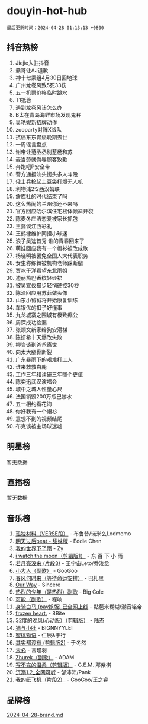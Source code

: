 # douyin-hot-hub

`最后更新时间：2024-04-28 01:13:13 +0800`

## 抖音热榜

1. Jiejie入驻抖音
1. 霸哥让AJ道歉
1. 神十七乘组4月30日回地球
1. 广州龙卷风致5死33伤
1. 五一机票价格临时跳水
1. T1抵蓉
1. 遇到龙卷风该怎么办
1. B太在青岛海鲜市场发现鬼秤
1. 吴艳妮新招牌动作
1. zooparty对阵X战队
1. 抗癌东东胃癌晚期去世
1. 一周谣言盘点
1. 谢帝让范丞丞别惹杨和苏
1. 麦当劳就侮辱顾客致歉
1. 奔跑吧P安全带
1. 警方通报汕头街头多人斗殴
1. 俄士兵抡起土豆袋打爆无人机
1. 利物浦2:2西汉姆联
1. 詹库杜的时代结束了吗
1. 这么热闹的兰州你还不来吗
1. 官方回应哈尔滨住宅楼体倾斜开裂
1. 陈麦冬庄洁恋爱被家长抓包
1. 王婆谈江西彩礼
1. 王鹤棣维护同担小球迷
1. 浪子吴迪首秀 谁的青春回来了
1. 萌娃回应我有一个帽衫被改成歌
1. 杨晓明被罢免全国人大代表职务
1. 女生称练舞被机构老师踩断腿
1. 贾冰于洋看望东北雨姐
1. 迪丽热巴香槟轻纱裙
1. 被吴宣仪猫步轻悄硬控30秒
1. 陈泽回应用苏菲做头像
1. 山东小钺钺将开始康复训练
1. 车银优的扣子好懂事
1. 九龙城寨之围城有极致癫公
1. 周深成功捡漏
1. 张颂文新家给狗安滑梯
1. 陈妍希十天爆改失败
1. 柳岩谈到爸爸离世
1. 向太大腿骨断裂
1. 广东暴雨下的艰难打工人
1. 谁来救救白鹿
1. 工作三年和读研三年哪个更值
1. 陈奕迅武汉演唱会
1. 城中之城人性量心尺
1. 法国销毁200万瓶巴黎水
1. 五一相约看花海
1. 你好我有一个帽衫
1. 意想不到的视频结尾
1. 布克谈被主场球迷嘘

## 明星榜

暂无数据

## 直播榜

暂无数据

## 音乐榜

1. [孤独材料（VERSE段）](https://sf3-cdn-tos.douyinstatic.com/obj/tos-cn-ve-2774/ocX7glDNHYlwFeYrGQfBZoThtvPWy8tCCEBGKQ) - 布鲁昔/诺米么Lodmemo
1. [明天过后beat - 甜妹版](https://sf3-cdn-tos.douyinstatic.com/obj/tos-cn-ve-2774/osMLYeeoMm04CZyaI91XUDF8OzLRLgePKALGHI) - Eddie Chen
1. [我的世界下了雨](https://sf3-cdn-tos.douyinstatic.com/obj/tos-cn-ve-2774/o85sBiwXIByH9bWIMAEEOoiQ1o1m9Afn15BspE) - Zy
1. [i watch the moon（剪辑版1）](https://sf27-cdn-tos.douyinstatic.com/obj/tos-cn-ve-2774/o0I9mSChzHZANMJIEBfkCQzzg6N5WAcVtqft9P) - 东 百 下 小 雨
1. [若月亮没来 (片段3)](https://sf3-cdn-tos.douyinstatic.com/obj/tos-cn-ve-2774/okfyEUsGW1B1ovJi5JiN9IjvAT2lMwA054GoEB) - 王宇宙Leto/乔浚丞
1. [小大人（副歌）](https://sf5-hl-cdn-tos.douyinstatic.com/obj/tos-cn-ve-2774/oIhaDwehWhLFsVIG7QIICLLazDNGJAGg5geeb4) - GooGoo
1. [春风何时来（等待命运安排）](https://sf5-hl-cdn-tos.douyinstatic.com/obj/tos-cn-ve-2774/oICBNbD3gelMfB4WgiD1KI2jQtXZE2FgHLwtsl) - 巴扎黑
1. [Our Way](https://sf5-hl-cdn-tos.douyinstatic.com/obj/tos-cn-ve-2774/o8tPEkQgQNCe0DPeFwZzYrbqLlnzBBrYidWkEZ) - Sincere
1. [热烈的少年（是热烈）副歌](https://sf5-hl-cdn-tos.douyinstatic.com/obj/tos-cn-ve-2774/owVNI0CLDAUMtSz6TEYvfFBFL4UDFFhLfgK8fa) - Big Cole
1. [可能（副歌）](https://sf3-cdn-tos.douyinstatic.com/obj/tos-cn-ve-2774/cde1731888894259b333569393c2fb51) - 程响
1. [身骑白马 (pay姐版) 已全网上线](https://sf27-cdn-tos.douyinstatic.com/obj/tos-cn-ve-2774/oQLO5ZgLsFkaDhdIIveF2zUCgfweY0gWaH4AQG) - 黏苞米糊糊/潮音铭帝
1. [frozen heart.](https://sf3-cdn-tos.douyinstatic.com/obj/tos-cn-ve-2774/oIIWJfyjIACZA9zQMtnJ6hQQhFC4vhCupoRBsO) - 8Bite
1. [32度的晚风(心动版）（剪辑版）](https://sf3-cdn-tos.douyinstatic.com/obj/tos-cn-ve-2774/owNyabsyWdzUulxhoJfK8IBXgp0UMQAHpvGh2B) - 陆杰
1. [猫与小肚](https://sf3-cdn-tos.douyinstatic.com/obj/tos-cn-ve-2774/osZeoClMECgK8DYl6VebABgbchEtPYQjZEnRtd) - BIGNNYYLEI
1. [蜜桃物语](https://sf3-cdn-tos.douyinstatic.com/obj/tos-cn-ve-2774/oIhOSCZtIACtYU4XQkngiW9kCBfVD1Fz9IYeqL) - 仁辰&于行
1. [其实都没有 (剪辑版2)](https://sf6-cdn-tos.douyinstatic.com/obj/tos-cn-ve-2774/oEBNQenHZtBhxYjGgUDQk0BCHTigQafgFlbQ7k) - 于冬然
1. [未必](https://sf3-cdn-tos.douyinstatic.com/obj/tos-cn-ve-2774/ogntQMFnKQDZUgTCYuJgfLEtleYZZFxBQqhhFB) - 言瑾羽
1. [Zhurek（副歌）](https://sf3-cdn-tos.douyinstatic.com/obj/tos-cn-ve-2774/ooQm8FBZQDlf0btEYgVpCcSCQfrdJGBEKZYBGS) - ADAM
1. [写不完的温柔（剪辑版）](https://sf5-hl-cdn-tos.douyinstatic.com/obj/tos-cn-ve-2774/oYBzzZQJ233GfwkemJJffAIWgeIYrjZfWhHTcG) - G.E.M. 邓紫棋
1. [沉溺1.2_全网可听](https://sf5-hl-cdn-tos.douyinstatic.com/obj/tos-cn-ve-2774/ok2QoiBqsWAX9McZmWiI9gAB0EzwD4Xj6yfmtH) - 邹沛沛/Pank
1. [我的纸飞机（片段2）](https://sf5-hl-cdn-tos.douyinstatic.com/obj/tos-cn-ve-2774/oM2ZrKcg2CD5AeRB2gkeXOFB1IxAGJdZPazYHf) - GooGoo/王之睿

## 品牌榜

[2024-04-28-brand.md](2024-04-28-brand.md)
